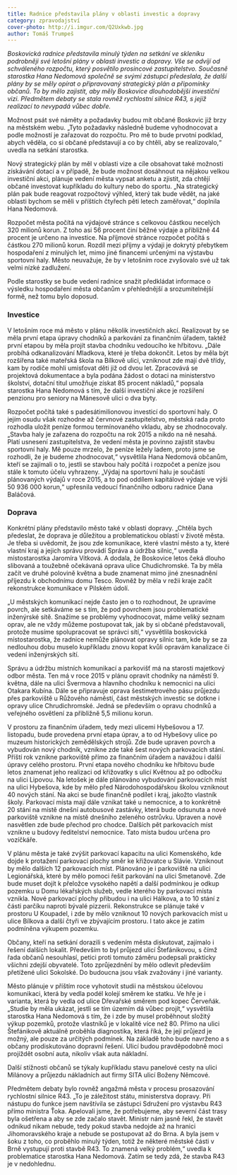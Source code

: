 ```yaml
---
title: Radnice představila plány v oblasti investic a dopravy
category: zpravodajství
cover-photo: http://i.imgur.com/Q2Uxkwb.jpg
author: Tomáš Trumpeš
---
```


*Boskovická radnice představila minulý týden na setkání ve skleníku podrobněji své letošní plány v oblasti investic a dopravy. Vše se odvíjí od schváleného rozpočtu, který posvětilo prosincové zastupitelstvo. Současně starostka Hana Nedomová společně se svými zástupci předeslala, že další plány by se měly opírat o připravovaný strategický plán a připomínky občanů. To by mělo zajistit, aby měly Boskovice dlouhodobější investiční vizi. Předmětem debaty se stala rovněž rychlostní silnice R43, s jejíž realizací to nevypadá vůbec dobře.*

Možnost psát své náměty a požadavky budou mít občané Boskovic již brzy na městském webu. „Tyto požadavky následně budeme vyhodnocovat a podle možností je zařazovat do rozpočtu. Pro mě to bude prvotní podklad, abych věděla, co si občané představují a co by chtěli, aby se realizovalo,“ uvedla na setkání starostka. 

Nový strategický plán by měl v oblasti vize a cíle obsahovat také možnosti získávání dotací a v případě, že bude možnost dosáhnout na nějakou velkou investiční akci, plánuje vedení města vypsat anketu a zjistit, zda chtějí občané investovat kupříkladu do kultury nebo do sportu. „Na strategický plán pak bude reagovat rozpočtový výhled, který tak bude vědět, na jaké oblasti bychom se měli v příštích čtyřech pěti letech zaměřovat,“ doplnila Hana Nedomová.

Rozpočet města počítá na výdajové stránce s celkovou částkou necelých 320 milionů korun. Z toho asi 56 procent činí běžné výdaje a přibližně 44 procent je určeno na investice. Na příjmové stránce rozpočet počítá s částkou 270 milionů korun. Rozdíl mezi příjmy a výdaji je dokrytý přebytkem hospodaření z minulých let, mimo jiné financemi určenými na výstavbu sportovní haly. Město neuvažuje, že by v letošním roce zvyšovalo své už tak velmi nízké zadlužení.

Podle starostky se bude vedení radnice snažit předkládat informace o výsledku hospodaření města občanům v přehlednější a srozumitelnější formě, než tomu bylo doposud.

### Investice

V letošním roce má město v plánu několik investičních akcí. Realizovat by se měla první etapa úpravy chodníků a parkování za finančním úřadem, taktéž první etapou by měla projít stavba chodníku vedoucího ke hřbitovu. „Dále probíhá odkanalizování Mladkova, které je třeba dokončit. Letos by měla být rozšířena také mateřská škola na Bílkově ulici, vzniknout zde mají dvě třídy, kam by rodiče mohli umisťovat děti již od dvou let. Zpracovává se projektová dokumentace a byla podána žádost o dotaci na ministerstvo školství, dotační titul umožňuje získat 85 procent nákladů,“ popsala starostka Hana Nedomová s tím, že další investiční akce je rozšíření penzionu pro seniory na Mánesově ulici o dva byty. 

Rozpočet počítá také s padesátimilionovou investicí do sportovní haly. O jejím osudu však rozhodne až červnové zastupitelstvo, městská rada proto rozhodla uložit peníze formou termínovaného vkladu, aby se zhodnocovaly. „Stavba haly je zařazena do rozpočtu na rok 2015 a nikdo na ně nesahá. Platí usnesení zastupitelstva, že vedení města je povinno zajistit stavbu sportovní haly. Mě pouze mrzelo, že peníze ležely ladem, proto jsme se rozhodli, že je budeme zhodnocovat,“ vysvětlila Hana Nedomová občanům, kteří se zajímali o to, jestli se stavbou haly počítá i rozpočet a peníze jsou stále k tomuto účelu vyhrazeny. „Výdaj na sportovní halu je součástí plánovaných výdajů v roce 2015, a to pod oddílem kapitálové výdaje ve výši 50 936 000 korun,“ upřesnila vedoucí finančního odboru radnice Dana Baláčová.

### Doprava

Konkrétní plány představilo město také v oblasti dopravy. „Chtěla bych předeslat, že doprava je důležitou a problematickou oblastí v životě města. Je třeba si uvědomit, že jsou zde komunikace, které vlastní město a ty, které vlastní kraj a jejich správu provádí Správa a údržba silnic,“ uvedla místostarostka Jaromíra Vítková. A dodala, že Boskovice letos čeká dlouho slibovaná a toužebně očekávaná oprava ulice Chudichromské. Ta by měla začít ve druhé polovině května a bude znamenat mimo jiné znesnadnění příjezdu k obchodnímu domu Tesco. Rovněž by měla v režii kraje začít rekonstrukce komunikace v Pilském údolí. 

„U městských komunikací nejde často jen o to rozhodnout, že upravíme povrch, ale setkáváme se s tím, že pod povrchem jsou problematické inženýrské sítě. Snažíme se problémy vyhodnocovat, máme veliký seznam oprav, ale ne vždy můžeme postupovat tak, jak by si občané představovali, protože musíme spolupracovat se správci sítí,“ vysvětlila boskovická místostarostka, že radnice nemůže plánovat opravy silnic tam, kde by se za nedlouhou dobu muselo kupříkladu znovu kopat kvůli opravám kanalizace či vedení inženýrských sítí. 

Správu a údržbu místních komunikací a parkovišť má na starosti majetkový odbor města. Ten má v roce 2015 v plánu opravit chodníky na náměstí 9. května, dále na ulici Švermova a hlavního chodníku k nemocnici na ulici Otakara Kubína. Dále se připravuje oprava šestimetrového pásu průjezdu přes parkoviště u Růžového náměstí, část městských investic se dotkne i opravy ulice Chrudichromské. Jedná se především o opravu chodníků a veřejného osvětlení za přibližně 5,5 milionu korun. 

V prostoru za finančním úřadem, tedy mezi ulicemi Hybešovou a 17. listopadu, bude provedena první etapa úprav, a to od Hybešovy ulice po muzeum historických zemědělských strojů. Zde bude upraven povrch a vybudován nový chodník, vznikne zde také šest nových parkovacích stání. Příští rok vznikne parkoviště přímo za finančním úřadem a navážou i další úpravy celého prostoru. První etapa nového chodníku ke hřbitovu bude letos znamenat jeho realizaci od křižovatky s ulicí Květnou až po odbočku na ulici Lipovou. Na letošek je dále plánováno vybudování parkovacích míst na ulici Hybešova, kde by mělo před Národohospodářskou školou vzniknout 40 nových stání. Na akci se bude finančně podílet i kraj, jakožto vlastník školy. Parkovací místa mají dále vznikat také u nemocnice, a to konkrétně 20 stání na místě dnešní autobusové zastávky, která bude odsunuta a nové parkoviště vznikne na místě dnešního zeleného ostrůvku. Upraven a nově nasvětlen zde bude přechod pro chodce. Dalších pět parkovacích míst vznikne u budovy ředitelství nemocnice. Tato místa budou určena pro vozíčkáře. 

V plánu města je také zvýšit parkovací kapacitu na ulici Komenského, kde dojde k protažení parkovací plochy směr ke křižovatce u Slávie. Vzniknout by mělo dalších 12 parkovacích míst. Plánováno je i parkoviště na ulici Legionářská, které by mělo pomoci řešit parkování na ulici Smetanově. Zde bude muset dojít k přeložce vysokého napětí a další podmínkou je odkup pozemku u Domu lékařských služeb, vedle kterého by parkovací místa vznikla. Nové parkovací plochy přibudou i na ulici Hálkova, a to 10 stání z části parčíku naproti bývalé pizzerii. Rekonstrukce se plánuje také v prostoru U Koupadel, i zde by mělo vzniknout 10 nových parkovacích míst u ulice Bílkova a další čtyři ve zbývajícím prostoru. I tato akce je zatím podmíněna výkupem pozemku.

Občany, kteří na setkání dorazili s vedením města diskutovat, zajímalo i řešení dalších lokalit. Především to byl průjezd ulicí Štefánikovou, s čímž řada občanů nesouhlasí, petici proti tomuto záměru podepsali prakticky všichni zdejší obyvatelé. Toto zprůjezdnění by mělo odlevit především přetížené ulici Sokolské. Do budoucna jsou však zvažovány i jiné varianty.

Město plánuje v příštím roce vyhotovit studii na městskou účelovou komunikaci, která by vedla podél kolejí směrem ke statku. Ve hře je i varianta, která by vedla od ulice Dřevařské směrem pod kopec Červeňák. „Studie by měla ukázat, jestli se tím územím dá vůbec projít,“ vysvětlila starostka Hana Nedomová s tím, že i zde by musel proběhnout složitý výkup pozemků, protože vlastníků je v lokalitě více než 80. Přímo na ulici Štefánikově aktuálně proběhla diagnostika, která říká, že její průjezd je možný, ale pouze za určitých podmínek. Na základě toho bude navrženo a s občany prodiskutováno dopravní řešení. Ulicí budou pravděpodobně moci projíždět osobní auta, nikoliv však auta nákladní.

Další stížnosti občanů se týkaly kupříkladu stavu panelové cesty na ulici Milánovy a průjezdu nákladních aut firmy SITA ulicí Boženy Němcové. 

Předmětem debaty bylo rovněž angažmá města v procesu prosazování rychlostní silnice R43. „To je záležitost státu, ministerstva dopravy. Při nástupu do funkce jsem navštívila se zástupci Sdružení pro výstavbu R43 přímo ministra Ťoka. Apelovali jsme, že potřebujeme, aby severní část trasy byla ošetřena a aby se zde začalo stavět. Ministr nám jasně řekl, že stavět odnikud nikam nebude, tedy pokud stavba nedojde až na hranici Jihomoravského kraje a nebude se postupovat až do Brna. A byla jsem v šoku z toho, co proběhlo minulý týden, totiž že některé městské části v Brně vystupují proti stavbě R43. To znamená velký problém,“ uvedla k problematice starostka Hana Nedomová. Zatím se tedy zdá, že stavba R43 je v nedohlednu.